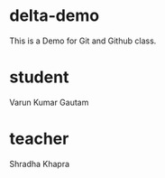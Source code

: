 # delta-demo
This is a Demo for Git and Github class.

# student
Varun Kumar Gautam

# teacher
Shradha Khapra